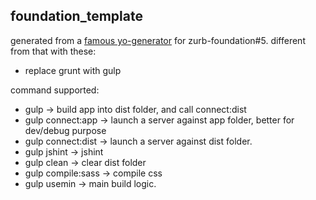 ## foundation_template

generated from a [famous yo-generator](https://github.com/juliancwirko/generator-zf5) for zurb-foundation#5.
different from that with these:
- replace grunt with gulp

command supported:
- gulp -> build app into dist folder, and call connect:dist
- gulp connect:app -> launch a server against app folder, better for dev/debug purpose
- gulp connect:dist -> launch a server against dist folder.
- gulp jshint -> jshint
- gulp clean -> clear dist folder
- gulp compile:sass -> compile css
- gulp usemin -> main build logic.
